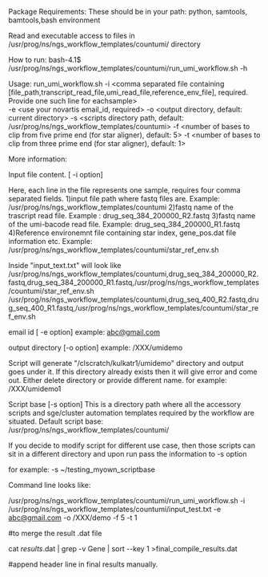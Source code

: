 Package Requirements:
These should be in your path:
python, samtools, bamtools,bash environment

Read and executable access to files in /usr/prog/ns/ngs_workflow_templates/countumi/ directory

How to run:
bash-4.1$ /usr/prog/ns/ngs_workflow_templates/countumi/run_umi_workflow.sh  -h

Usage: run_umi_workflow.sh
        -i  <comma separated file containing  [file_path,transcript_read_file,umi_read_file,reference_env_file], required. Provide one such line for eachsample>        
	-e <use your novartis email_id, required>
        -o <output directory, default: current directory>
        -s <scripts directory path, default: /usr/prog/ns/ngs_workflow_templates/countumi>
        -f <number of bases to clip from five prime end (for star aligner), default: 5>
        -t <number of bases to clip from three prime end (for star aligner), default: 1>


More information:

Input file content. [ -i option]  

Here, each line in the file represents one sample, requires four comma separated fields.
1)input file path where fastq files are. Example: /usr/prog/ns/ngs_workflow_templates/countumi
2)fastq name of the trascript read file. Example : drug_seq_384_200000_R2.fastq
3)fastq name of the umi-bacode read file. Example: drug_seq_384_200000_R1.fastq
4)Reference environemnt file containing star index, gene_pos.dat file information etc. Example: /usr/prog/ns/ngs_workflow_templates/countumi/star_ref_env.sh

Inside "input_text.txt" will look like
/usr/prog/ns/ngs_workflow_templates/countumi,drug_seq_384_200000_R2.fastq,drug_seq_384_200000_R1.fastq,/usr/prog/ns/ngs_workflow_templates/countumi/star_ref_env.sh
/usr/prog/ns/ngs_workflow_templates/countumi,drug_seq_400_R2.fastq,drug_seq_400_R1.fastq,/usr/prog/ns/ngs_workflow_templates/countumi/star_ref_env.sh

email id [ -e option]
example: abc@gmail.com

output directory [-o option]
example: /XXX/umidemo 

Script will generate "/clscratch/kulkatr1/umidemo" directory and output goes under it. If this directory already exists then it will give error and come out. Either delete directory or provide different name. 
for example: /XXX/umidemo1

Script base [-s option]
This is a directory path where all the accessory scripts and sge/cluster automation templates required by the workflow are situated. 
Default script base: /usr/prog/ns/ngs_workflow_templates/countumi/ 

If you decide to modify script for different use case, then those scripts can sit in a different directory and upon run pass the information to -s option

for example:
-s ~/testing_myown_scriptbase

Command line looks like:

/usr/prog/ns/ngs_workflow_templates/countumi/run_umi_workflow.sh  -i /usr/prog/ns/ngs_workflow_templates/countumi/input_test.txt  -e abc@gmail.com -o /XXX/demo -f 5 -t 1

#to merge the result .dat file

cat *results*.dat |  grep -v Gene  | sort --key 1 >final_compile_results.dat

#append header line in final results manually.
